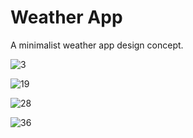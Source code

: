# Weather App
A minimalist weather app design concept.

![3](https://user-images.githubusercontent.com/41476809/147776916-7ce4d52b-7fa8-4dd4-9e3f-eeb868188c6a.png)

![19](https://user-images.githubusercontent.com/41476809/147776880-02a232ca-533e-4fa1-828e-987130d460a6.png)

![28](https://user-images.githubusercontent.com/41476809/147776863-27c777b5-bd49-46d7-b4a2-242f48ac2d71.png)

![36](https://user-images.githubusercontent.com/41476809/147776844-1baed933-eb92-4502-8f7a-9bbedf76ed90.png)
